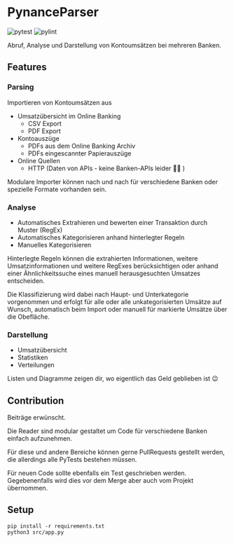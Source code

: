 # PynanceParser

![pytest](https://img.shields.io/badge/pytest-passed-green)
![pylint](https://img.shields.io/badge/pylint-9.99-green)

Abruf, Analyse und Darstellung von Kontoumsätzen bei mehreren Banken.

## Features

### Parsing

Importieren von Kontoumsätzen aus

- Umsatzübersicht im Online Banking
    - CSV Export
    - PDF Export
- Kontoauszüge
    - PDFs aus dem Online Banking Archiv
    - PDFs eingescannter Papierauszüge
- Online Quellen
    - HTTP (Daten von APIs - keine Banken-APIs leider :man_shrugging: )

Modulare Importer können nach und nach für verschiedene Banken oder spezielle Formate vorhanden sein.

### Analyse

- Automatisches Extrahieren und bewerten einer Transaktion durch Muster (RegEx)
- Automatisches Kategorisieren anhand hinterlegter Regeln
- Manuelles Kategorisieren

Hinterlegte Regeln können die extrahierten Informationen, weitere Umsatzinformationen und weitere RegExes berücksichtigen oder anhand einer Ähnlichkeitssuche eines manuell herausgesuchten Umsatzes entscheiden.

Die Klassifizierung wird dabei nach Haupt- und Unterkategorie vorgenommen und erfolgt für alle oder alle unkategorisierten Umsätze auf Wunsch, automatisch beim Import oder manuell für markierte Umsätze über die Obefläche.

### Darstellung

- Umsatzübersicht
- Statistiken
- Verteilungen

Listen und Diagramme zeigen dir, wo eigentlich das Geld geblieben ist :wink:

## Contribution

Beiträge erwünscht.

Die Reader sind modular gestaltet um Code für verschiedene Banken einfach aufzunehmen.

Für diese und andere Bereiche können gerne PullRequests gestellt werden, die allerdings alle PyTests bestehen müssen.

Für neuen Code sollte ebenfalls ein Test geschrieben werden. Gegebenenfalls wird dies vor dem Merge aber auch vom Projekt übernommen.

## Setup

```
pip install -r requirements.txt
python3 src/app.py
```